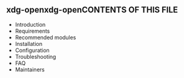 xdg-openxdg-openCONTENTS OF THIS FILE
---------------------

 * Introduction
 * Requirements
 * Recommended modules
 * Installation
 * Configuration
 * Troubleshooting
 * FAQ
 * Maintainers
